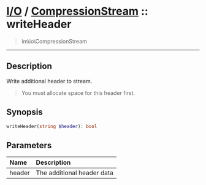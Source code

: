 # [I/O](io.md) / [CompressionStream](io-CompressionStream.md) :: writeHeader
 > im\io\CompressionStream
____

## Description
Write additional header to stream.

 > You must allocate space for this header first.  

## Synopsis
```php
writeHeader(string $header): bool
```

## Parameters
| Name | Description |
| :--- | :---------- |
| header | The additional header data |

